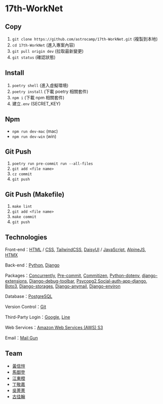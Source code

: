 # 17th-WorkNet

## Copy

1. `git clone https://github.com/astrocamp/17th-WorkNet.git` (複製到本地)
2. `cd 17th-WorkNet` (進入專案內容)
3. `git pull origin dev` (拉取最新變更)
4. `git status` (確認狀態)

## Install

1. `poetry shell` (進入虛擬環境)
2. `poetry install` (下載 poetry 相關套件)
3. `npm i` (下載 npm 相關套件)
4. 建立`.env` (SECRET_KEY)

## Npm

- `npm run dev-mac` (mac)
- `npm run dev-win` (win)

## Git Push

1. `poetry run pre-commit run --all-files`
2. `git add <file name>`
3. `cz commit`
4. `git push`

## Git Push (Makefile)

1. `make lint`
2. `git add <file name>`
3. `make commit`
4. `git push`

## Technologies

Front-end：[HTML](https://developer.mozilla.org/en-US/docs/Web/HTML) / [CSS](https://developer.mozilla.org/en-US/docs/Web/CSS), [TailwindCSS](https://tailwindcss.com/), [DaisyUI](https://daisyui.com/) / [JavaScript](https://developer.mozilla.org/en-US/docs/Web/JavaScript), [AlpineJS](https://alpinejs.dev/), [HTMX](https://htmx.org/)

Back-end：[Python](https://www.python.org/), [Django](https://www.djangoproject.com/)

Packages：[Concurrently](https://www.npmjs.com/package/concurrently), [Pre-commit](https://pre-commit.com/), [Commitizen](https://github.com/commitizen-tools/commitizen), [Python-dotenv](https://github.com/theskumar/python-dotenv), [django-extensions](https://django-extensions.readthedocs.io/en/latest/), [Django-debug-toolbar](https://django-debug-toolbar.readthedocs.io/en/latest/), [Psycopg2](https://pypi.org/project/psycopg2/),[Social-auth-app-django](https://github.com/python-social-auth/social-app-django), [Boto3](https://github.com/boto/boto3), [Django-storages](https://github.com/jschneier/django-storages), [Django-anymail](https://github.com/anymail/django-anymail), [Django-environ](https://github.com/joke2k/django-environ)

Database：[PostgreSQL](https://www.postgresql.org/)

Version Control：[Git](https://git-scm.com/)

Third-Party Login：[Google](https://www.google.com.tw/?hl=zh_TW), [Line](https://line.me/tw/)

Web Services：[Amazon Web Services (AWS) S3](https://aws.amazon.com/tw/)

Email：[Mail Gun](https://www.mailgun.com/)

## Team

- [黃信愷](https://github.com/KK-Huang86)
- [馬御登](https://github.com/RDNNNNN)
- [江東橙](https://github.com/DongOrange)
- [丁敬嘉](https://github.com/Ellen9543)
- [吳菁菁](https://github.com/kait-wu)
- [古佳翰](https://github.com/Gujiahan)
